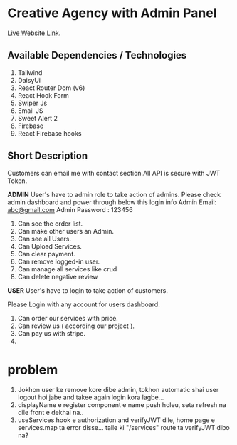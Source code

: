 # Creative Agency with Admin Panel

[Live Website Link](https://github.com/facebook/create-react-app).

## Available Dependencies / Technologies

1. Tailwind
2. DaisyUi
3. React Router Dom (v6)
4. React Hook Form
5. Swiper Js
6. Email JS
7. Sweet Alert 2
8. Firebase
9. React Firebase hooks

## Short Description

Customers can email me with contact section.All API is secure with JWT Token.

**ADMIN**
User's have to admin role to take action of admins.
Please check admin dashboard and power through below this login info
Admin Email: abc@gmail.com
Admin Password : 123456

1. Can see the order list.
2. Can make other users an Admin.
3. Can see all Users.
4. Can Upload Services.
5. Can clear payment.
6. Can remove logged-in user.
7. Can manage all services like crud
8. Can delete negative review

**USER**
User's have to login to take action of customers.

Please Login with any account for users dashboard.

1. Can order our services with price.
2. Can review us ( according our project ).
3. Can pay us with stripe.
4.

# problem

1. Jokhon user ke remove kore dibe admin, tokhon automatic shai user logout hoi jabe and takee again login kora lagbe...
3. displayName e register component e name push holeu, seta refresh na dile front e dekhai na..
4. useServices hook e authorization and verifyJWT dile, home page e services.map ta error disse... taile ki "/services" route ta verifyJWT dibo na?


